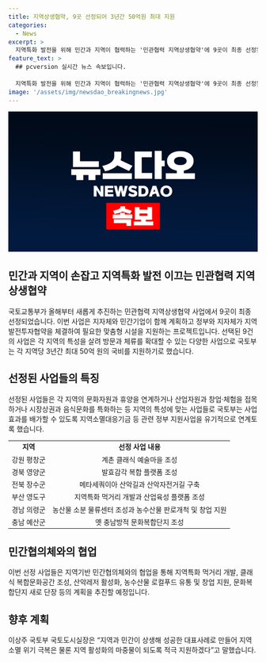 ```yaml
---
title: 지역상생협약, 9곳 선정되어 3년간 50억원 최대 지원
categories:
  - News
excerpt: >
  지역특화 발전을 위해 민간과 지역이 협력하는 '민관협력 지역상생협약'에 9곳이 최종 선정됐다. 국토부는 이 사업에 3년간 국비 최대 50억 원을 지원하며, 지역의 문화, 휴양, 산업 등을 향상시키는 사업들을 선택했다. 이에 특히, 지역상권과 음식문화를 특화하는 등 개성 있는 사업이 돋보인다. 이러한 지원을 통해 지역 활성화와 지역소멸 위기 극복을 돕겠다는 계획이다. (출처: 정책브리핑)
feature_text: >
  ## pcversion 실시간 뉴스 속보입니다.

  지역특화 발전을 위해 민간과 지역이 협력하는 '민관협력 지역상생협약'에 9곳이 최종 선정됐다. 국토부는 이 사업에 3년간 국비 최대 50억 원을 지원하며, 지역의 문화, 휴양, 산업 등을 향상시키는 사업들을 선택했다. 이에 특히, 지역상권과 음식문화를 특화하는 등 개성 있는 사업이 돋보인다. 이러한 지원을 통해 지역 활성화와 지역소멸 위기 극복을 돕겠다는 계획이다. (출처: 정책브리핑)
image: '/assets/img/newsdao_breakingnews.jpg'
---
```


<p><img src="/assets/img/newsdao_breakingnews.jpg" alt="pcversion 속보" /></p>

<h2 data-ke-size="size26">민간과 지역이 손잡고 지역특화 발전 이끄는 민관협력 지역상생협약</h2>

<p data-ke-size="size16">국토교통부가 올해부터 새롭게 추진하는 민관협력 지역상생협약 사업에서 9곳이 최종 선정되었습니다. 이번 사업은 지자체와 민간기업이 함께 계획하고 정부와 지자체가 지역발전투자협약을 체결하여 필요한 맞춤형 시설을 지원하는 프로젝트입니다. 선택된 9건의 사업은 각 지역의 특성을 살려 방문과 체류를 확대할 수 있는 다양한 사업으로 국토부는 각 지역당 3년간 최대 50억 원의 국비를 지원하기로 했습니다.</p>

<h2 data-ke-size="size26">선정된 사업들의 특징</h2>

<p data-ke-size="size16">선정된 사업들은 각 지역의 문화자원과 휴양을 연계하거나 산업자원과 창업·체험을 접목하거나 시장상권과 음식문화를 특화하는 등 지역의 특성에 맞는 사업들로 국토부는 사업 효과를 배가할 수 있도록 지역소멸대응기금 등 관련 정부 지원사업을 유기적으로 연계토록 했습니다.</p>

<table>
    <tr>
        <td style="text-align: center; height: 17px;"><b>지역</b></td>
        <td style="text-align: center; height: 17px;"><b>선정 사업 내용</b></td>
    </tr>
    <tr>
        <td style="text-align: center; height: 17px;">강원 평창군</td>
        <td style="text-align: center; height: 17px;">계촌 클래식 예술마을 조성</td>
    </tr>
    <tr>
        <td style="text-align: center; height: 17px;">경북 영양군</td>
        <td style="text-align: center; height: 17px;">발효감각 복합 플랫폼 조성</td>
    </tr>
    <tr>
        <td style="text-align: center; height: 17px;">전북 장수군</td>
        <td style="text-align: center; height: 17px;">메타세쿼이아 산악길과 산악자전거길 구축</td>
    </tr>
    <tr>
        <td style="text-align: center; height: 17px;">부산 영도구</td>
        <td style="text-align: center; height: 17px;">지역특화 먹거리 개발과 산업육성 플랫폼 조성</td>
    </tr>
    <tr>
        <td style="text-align: center; height: 17px;">경남 의령군</td>
        <td style="text-align: center; height: 17px;">농산물 소분 물류센터 조성과 농수산물 판로개척 및 창업 지원</td>
    </tr>
    <tr>
        <td style="text-align: center; height: 17px;">충남 예산군</td>
        <td style="text-align: center; height: 17px;">옛 충남방적 문화복합단지 조성</td>
    </tr>
</table>

<h2 data-ke-size="size26">민간협의체와의 협업</h2>

<p data-ke-size="size16">이번 선정 사업들은 지역기반 민간협의체와의 협업을 통해 지역특화 먹거리 개발, 클래식 복합문화공간 조성, 산악레저 활성화, 농수산물 로컬푸드 유통 및 창업 지원, 문화복합단지 새로 단장 등의 계획을 추진할 예정입니다.</p>

<h2 data-ke-size="size26">향후 계획</h2>

<p data-ke-size="size16">이상주 국토부 국토도시실장은 “지역과 민간이 상생해 성공한 대표사례로 만들어 지역소멸 위기 극복은 물론 지역 활성화의 마중물이 되도록 적극 지원하겠다”고 말했습니다.</p>

<p data-ke-size="size16">&nbsp;</p>

